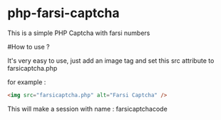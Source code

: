 # php-farsi-captcha

This is a simple PHP Captcha with farsi numbers

#How to use ?

It's very easy to use, just add an image tag and set this src attribute to farsicaptcha.php

for example :

``` html
<img src="farsicaptcha.php" alt="Farsi Captcha" />
```

This will make a session with name : farsicaptchacode
